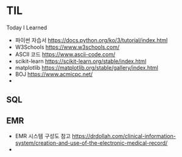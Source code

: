 # TIL
Today I Learned


* 파이썬 자습서 https://docs.python.org/ko/3/tutorial/index.html
* W3Schools https://www.w3schools.com/
* ASCII 코드 https://www.ascii-code.com/
* scikit-learn https://scikit-learn.org/stable/index.html
* matplotlib https://matplotlib.org/stable/gallery/index.html
* BOJ https://www.acmicpc.net/
* 

## SQL

## EMR
* EMR 시스템 구성도 참고 https://drdollah.com/clinical-information-system/creation-and-use-of-the-electronic-medical-record/
* 
